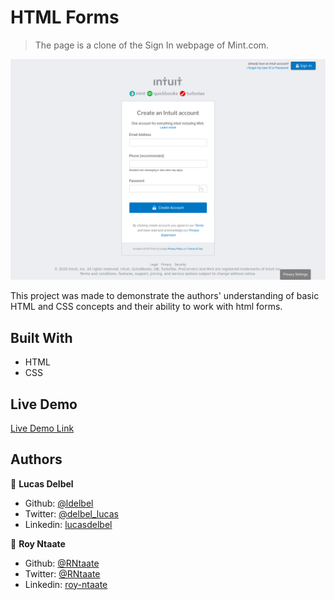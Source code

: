 # HTML Forms

> The page is a clone of the Sign In webpage of Mint.com.

![screenshot](./images/screenshot.png)

This project was made to demonstrate the authors' understanding of basic HTML and CSS concepts and their ability to work with html forms.

## Built With
- HTML
- CSS

## Live Demo

[Live Demo Link](https://rawcdn.githack.com/RNtaate/Forms-project-roy-lucas/f4ca3f0fb90d14e2059dd182b24464716b25ce90/index.html)

## Authors

👤 **Lucas Delbel**

- Github: [@ldelbel](https://github.com/ldelbel)
- Twitter: [@delbel_lucas](https://twitter.com/delbel_lucas)
- Linkedin: [lucasdelbel](https://linkedin.com/in/lucasdelbel)

👤 **Roy Ntaate**

- Github: [@RNtaate](https://github.com/RNtaate)
- Twitter: [@RNtaate](https://twitter.com/RNtaate)
- Linkedin: [roy-ntaate](https://linkedin.com/in/roy-ntaate)

